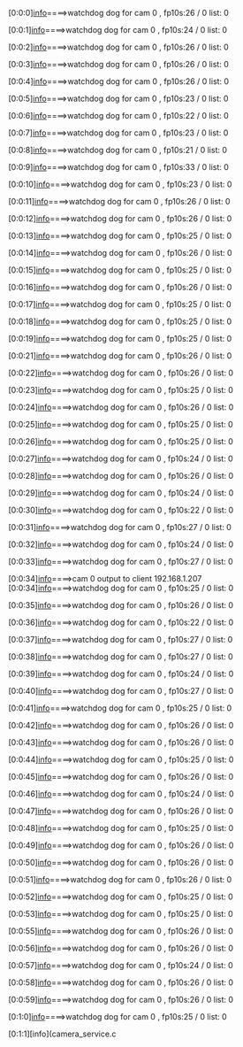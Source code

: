 [0:0:0][info](camera_service.c:807)====>watchdog dog for cam 0 , fp10s:26 / 0 list: 0 

[0:0:1][info](camera_service.c:807)====>watchdog dog for cam 0 , fp10s:24 / 0 list: 0 

[0:0:2][info](camera_service.c:807)====>watchdog dog for cam 0 , fp10s:26 / 0 list: 0 

[0:0:3][info](camera_service.c:807)====>watchdog dog for cam 0 , fp10s:26 / 0 list: 0 

[0:0:4][info](camera_service.c:807)====>watchdog dog for cam 0 , fp10s:26 / 0 list: 0 

[0:0:5][info](camera_service.c:807)====>watchdog dog for cam 0 , fp10s:23 / 0 list: 0 

[0:0:6][info](camera_service.c:807)====>watchdog dog for cam 0 , fp10s:22 / 0 list: 0 

[0:0:7][info](camera_service.c:807)====>watchdog dog for cam 0 , fp10s:23 / 0 list: 0 

[0:0:8][info](camera_service.c:807)====>watchdog dog for cam 0 , fp10s:21 / 0 list: 0 

[0:0:9][info](camera_service.c:807)====>watchdog dog for cam 0 , fp10s:33 / 0 list: 0 

[0:0:10][info](camera_service.c:807)====>watchdog dog for cam 0 , fp10s:23 / 0 list: 0 

[0:0:11][info](camera_service.c:807)====>watchdog dog for cam 0 , fp10s:26 / 0 list: 0 

[0:0:12][info](camera_service.c:807)====>watchdog dog for cam 0 , fp10s:26 / 0 list: 0 

[0:0:13][info](camera_service.c:807)====>watchdog dog for cam 0 , fp10s:25 / 0 list: 0 

[0:0:14][info](camera_service.c:807)====>watchdog dog for cam 0 , fp10s:26 / 0 list: 0 

[0:0:15][info](camera_service.c:807)====>watchdog dog for cam 0 , fp10s:25 / 0 list: 0 

[0:0:16][info](camera_service.c:807)====>watchdog dog for cam 0 , fp10s:26 / 0 list: 0 

[0:0:17][info](camera_service.c:807)====>watchdog dog for cam 0 , fp10s:25 / 0 list: 0 

[0:0:18][info](camera_service.c:807)====>watchdog dog for cam 0 , fp10s:25 / 0 list: 0 

[0:0:19][info](camera_service.c:807)====>watchdog dog for cam 0 , fp10s:25 / 0 list: 0 

[0:0:21][info](camera_service.c:807)====>watchdog dog for cam 0 , fp10s:26 / 0 list: 0 

[0:0:22][info](camera_service.c:807)====>watchdog dog for cam 0 , fp10s:26 / 0 list: 0 

[0:0:23][info](camera_service.c:807)====>watchdog dog for cam 0 , fp10s:25 / 0 list: 0 

[0:0:24][info](camera_service.c:807)====>watchdog dog for cam 0 , fp10s:26 / 0 list: 0 

[0:0:25][info](camera_service.c:807)====>watchdog dog for cam 0 , fp10s:25 / 0 list: 0 

[0:0:26][info](camera_service.c:807)====>watchdog dog for cam 0 , fp10s:25 / 0 list: 0 

[0:0:27][info](camera_service.c:807)====>watchdog dog for cam 0 , fp10s:24 / 0 list: 0 

[0:0:28][info](camera_service.c:807)====>watchdog dog for cam 0 , fp10s:26 / 0 list: 0 

[0:0:29][info](camera_service.c:807)====>watchdog dog for cam 0 , fp10s:24 / 0 list: 0 

[0:0:30][info](camera_service.c:807)====>watchdog dog for cam 0 , fp10s:22 / 0 list: 0 

[0:0:31][info](camera_service.c:807)====>watchdog dog for cam 0 , fp10s:27 / 0 list: 0 

[0:0:32][info](camera_service.c:807)====>watchdog dog for cam 0 , fp10s:24 / 0 list: 0 

[0:0:33][info](camera_service.c:807)====>watchdog dog for cam 0 , fp10s:27 / 0 list: 0 

[0:0:34][info](client_net.c:89)====>cam 0 output to client 192.168.1.207
[0:0:34][info](camera_service.c:807)====>watchdog dog for cam 0 , fp10s:25 / 0 list: 0 

[0:0:35][info](camera_service.c:807)====>watchdog dog for cam 0 , fp10s:26 / 0 list: 0 

[0:0:36][info](camera_service.c:807)====>watchdog dog for cam 0 , fp10s:22 / 0 list: 0 

[0:0:37][info](camera_service.c:807)====>watchdog dog for cam 0 , fp10s:27 / 0 list: 0 

[0:0:38][info](camera_service.c:807)====>watchdog dog for cam 0 , fp10s:27 / 0 list: 0 

[0:0:39][info](camera_service.c:807)====>watchdog dog for cam 0 , fp10s:24 / 0 list: 0 

[0:0:40][info](camera_service.c:807)====>watchdog dog for cam 0 , fp10s:27 / 0 list: 0 

[0:0:41][info](camera_service.c:807)====>watchdog dog for cam 0 , fp10s:25 / 0 list: 0 

[0:0:42][info](camera_service.c:807)====>watchdog dog for cam 0 , fp10s:26 / 0 list: 0 

[0:0:43][info](camera_service.c:807)====>watchdog dog for cam 0 , fp10s:26 / 0 list: 0 

[0:0:44][info](camera_service.c:807)====>watchdog dog for cam 0 , fp10s:25 / 0 list: 0 

[0:0:45][info](camera_service.c:807)====>watchdog dog for cam 0 , fp10s:26 / 0 list: 0 

[0:0:46][info](camera_service.c:807)====>watchdog dog for cam 0 , fp10s:24 / 0 list: 0 

[0:0:47][info](camera_service.c:807)====>watchdog dog for cam 0 , fp10s:26 / 0 list: 0 

[0:0:48][info](camera_service.c:807)====>watchdog dog for cam 0 , fp10s:25 / 0 list: 0 

[0:0:49][info](camera_service.c:807)====>watchdog dog for cam 0 , fp10s:26 / 0 list: 0 

[0:0:50][info](camera_service.c:807)====>watchdog dog for cam 0 , fp10s:26 / 0 list: 0 

[0:0:51][info](camera_service.c:807)====>watchdog dog for cam 0 , fp10s:26 / 0 list: 0 

[0:0:52][info](camera_service.c:807)====>watchdog dog for cam 0 , fp10s:25 / 0 list: 0 

[0:0:53][info](camera_service.c:807)====>watchdog dog for cam 0 , fp10s:25 / 0 list: 0 

[0:0:55][info](camera_service.c:807)====>watchdog dog for cam 0 , fp10s:26 / 0 list: 0 

[0:0:56][info](camera_service.c:807)====>watchdog dog for cam 0 , fp10s:26 / 0 list: 0 

[0:0:57][info](camera_service.c:807)====>watchdog dog for cam 0 , fp10s:24 / 0 list: 0 

[0:0:58][info](camera_service.c:807)====>watchdog dog for cam 0 , fp10s:26 / 0 list: 0 

[0:0:59][info](camera_service.c:807)====>watchdog dog for cam 0 , fp10s:26 / 0 list: 0 

[0:1:0][info](camera_service.c:807)====>watchdog dog for cam 0 , fp10s:25 / 0 list: 0 

[0:1:1][info](camera_service.c